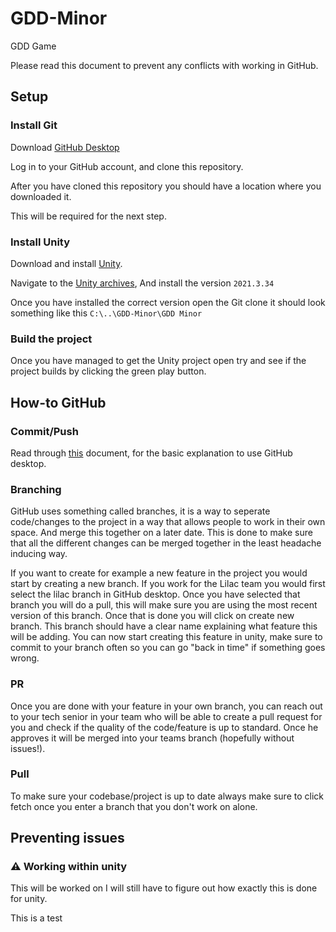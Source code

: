 # GDD-Minor
GDD Game 

Please read this document to prevent any conflicts with working in GitHub.



## Setup

### Install Git

Download [GitHub Desktop](https://desktop.github.com/)

Log in to your GitHub account, and clone this repository.

After you have cloned this repository you should have a location where you downloaded it.

This will be required for the next step.


### Install Unity
Download and install [Unity](https://unity.com/download).

Navigate to the [Unity archives](https://unity.com/releases/editor/archive), And install the version `2021.3.34`

Once you have installed the correct version open the Git clone it should look something like this `C:\..\GDD-Minor\GDD Minor`

### Build the project
Once you have managed to get the Unity project open try and see if the project builds by clicking the green play button.

## How-to GitHub
### Commit/Push
Read through [this](https://docs.github.com/en/desktop/making-changes-in-a-branch/committing-and-reviewing-changes-to-your-project-in-github-desktop) document, for the basic explanation to use GitHub desktop.

### Branching
GitHub uses something called branches, it is a way to seperate code/changes to the project in a way that allows people to work in their own space. And merge this together on a later date. This is done to make sure that all the different changes can be merged together in the least headache inducing way. 

If you want to create for example a new feature in the project you would start by creating a new branch. If you work for the Lilac team you would first select the lilac branch in GitHub desktop. Once you have selected that branch you will do a pull, this will make sure you are using the most recent version of this branch. Once that is done you will click on create new branch. This branch should have a clear name explaining what feature this will be adding. You can now start creating this feature in unity, make sure to commit to your branch often so you can go "back in time" if something goes wrong. 

### PR

Once you are done with your feature in your own branch, you can reach out to your tech senior in your team who will be able to create a pull request for you and check if the quality of the code/feature is up to standard. Once he approves it will be merged into your teams branch (hopefully without issues!).

### Pull
To make sure your codebase/project is up to date always make sure to click fetch once you enter a branch that you don't work on alone.

## Preventing issues
### :warning: Working within unity
This will be worked on I will still have to figure out how exactly this is done for unity. 

This is a test
